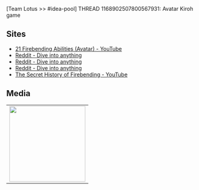 [Team Lotus >> #idea-pool] THREAD 1168902507800567931: Avatar Kiroh game 

## Sites
- [21 Firebending Abilities (Avatar) - YouTube](https://www.youtube.com/watch?v=V0IdKWKt5dM)
- [Reddit - Dive into anything](https://www.reddit.com/r/TheLastAirbender/comments/u6hc7z/a_theory_on_the_origins_of_combustion_bending/)
- [Reddit - Dive into anything](https://www.reddit.com/r/TheLastAirbender/comments/fa9f4o/are_the_combustion_benders_coming_from_an_unique/)
- [Reddit - Dive into anything](https://www.reddit.com/r/TheLastAirbender/comments/2bxesw/i_think_i_have_a_functioning_explanation_of/)
- [The Secret History of Firebending - YouTube](https://www.youtube.com/watch?v=pYA8QvDSvVQ)


## Media
<table>
<tr>
<td><img src="https://cdn.discordapp.com/attachments/1168902507800567931/1168905609031200878/rn_image_picker_lib_temp_926beed7-1092-43c8-991d-dd85bd0816a5.jpg?ex=659d4b2e&is=658ad62e&hm=a5bda4f71494df7cd078f82c8f95a718dfc831f1370df11aab1d58f4bb8565a0&" width="200"/></td>
</tr>
</table>
